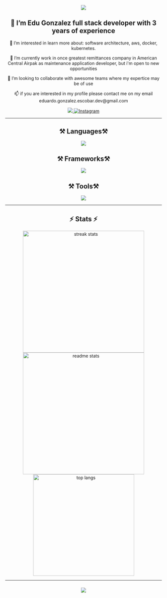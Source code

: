 <p align="center">
  <img src="https://user-images.githubusercontent.com/74038190/240906093-9be4d344-6782-461a-b5a6-32a07bf7b34e.gif">
</p>

<div align="center">
  <h2>👋 I’m Edu Gonzalez <strong>full stack developer with 3 years of experience</strong></h2>
</div>

<div align="center">
  <p>👀 I’m interested in learn more about: software architecture, aws, docker, kubernetes.</p>
  <p>🌱 I’m currently work in once greatest remittances company in American Central Airpak as maintenance application developer, but i'm open to new opportunities</p>
  <p>💞️ I’m looking to collaborate with awesome teams where my expertice may be of use </p>
  <p>📫 if you are interested in my profile please contact me on my email eduardo.gonzalez.escobar.dev@gmail.com</p>
</div>

<div align="center">
  <a href="mailto:eduardo.gonzalez.escobar.dev@gmail.com">
    <img src="https://img.shields.io/badge/Gmail-333333?style=for-the-badge&logo=gmail&logoColor=red" />
  </a>
  <a href="https://www.instagram.com/skeg_developer/">
    <img alt="Instagram" title "Follow on Instagram" src="https://img.shields.io/badge/-Instagram-E4405F?style=for-the-badge&logo=instagram&logoColor=white"/>
  </a>
</div>

<hr/>

<h2 align="center">⚒️ Languages⚒️</h2>

<div align="center">
  <img src="https://skillicons.dev/icons?i=cs,js,ts,py,mysql,postgres,sass,css" />
</div>

<h2 align="center">⚒️ Frameworks⚒️</h2>

<div align="center">
  <img src="https://skillicons.dev/icons?i=tailwind,react,nextjs,dotnet,redux,django,flask,fastapi,express,nestjs" />
</div>

<h2 align="center">⚒️ Tools⚒️</h2>

<div align="center">
  <img src="https://skillicons.dev/icons?i=docker,aws,neovim,pnpm,linux,postman,visualstudio,git,gitlab,github,vite" />
</div>

<hr/>

<h2 align="center">⚡ Stats ⚡</h2>

<div align="center">
  <img width=390 src="https://streak-stats.demolab.com/?user=kad-f&count_private=true&theme=react&border_radius=10" alt="streak stats"/>
  <img width=390 src="https://github-readme-stats.vercel.app/api?username=kad-f&count_private=true&show_icons=true&theme=react&rank_icon=github&border_radius=10" alt="readme stats" />
  <br/>
  <img width=325 align="center" src="https://github-readme-stats.vercel.app/api/top-langs/?username=kad-f&hide=HTML&langs_count=8&layout=compact&theme=react&border_radius=10&size_weight=0.5&count_weight=0.5&exclude_repo=github-readme-stats" alt="top langs" />
</div>

<hr/>

<h3 align="center">
  <img src="https://readme-typing-svg.herokuapp.com/?font=Righteous&size=25&center=true&vCenter=true&width=500&height=70&duration=4000&lines=Thanks+for+visiting!+✌️;+Shoot+me+a+message+on+Facebook!;I'm+always+down+to+collab+:)">
</h3>

